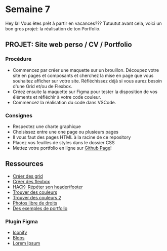 # Semaine 7

Hey là! Vous êtes prêt à partir en vacances??? Tutuutut avant cela, voici un bon gros projet: la réalisation de ton Portfolio.

## PROJET: Site web perso / CV / Portfolio

### Procédure

- Commencez par créer une maquette sur un brouillon. Découpez votre site en pages et composants et cherchez la mise en page que vous souhaitez afficher sur votre site. Réfléchissez déjà si vous aurez besoin d'une Grid et/ou de Flexbox. 
- Créez ensuite la maquette sur Figma pour tester la disposition de vos éléments et réfléchir à votre code couleur.
- Commencez la réalisation du code dans VSCode.

### Consignes

- Respectez une charte graphique
- Choisissez entre une one page ou plusieurs pages
- Il vous faut des pages HTML à la racine de ce repository
- Placez vos feuilles de styles dans le dossier CSS
- Mettez votre portfolio en ligne sur [Github Page](https://pages.github.com/)!

## Ressources

- [Créer des grid](https://grid.layoutit.com/)
- [Créer des flexbox](http://flexbox.buildwithreact.com/)
- [HACK: Répéter son header/footer](https://github.com/sirius-school/Semaine-05/tree/master/Exercices/landing-page#petit-hack-pour-r%C3%A9p%C3%A9ter-son-headerfooter-sur-plusieurs-pages)
- [Trouver des couleurs](https://colorhunt.co/)
- [Trouver des couleurs 2](https://coolors.co/)
- [Photos libre de droits](https://unsplash.com/)
- [Des exemples de portfolio](https://dribbble.com/search/portfolio)

### Plugin Figma

- [Iconify](https://www.figma.com/community/plugin/735098390272716381/Iconify)
- [Blobs](https://www.figma.com/community/plugin/739208439270091369/Blobs)
- [Lorem Ipsum](https://www.figma.com/community/plugin/736000994034548392/Lorem-ipsum)